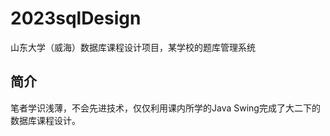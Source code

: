 # 2023sqlDesign
山东大学（威海）数据库课程设计项目，某学校的题库管理系统
## 简介  
笔者学识浅薄，不会先进技术，仅仅利用课内所学的Java Swing完成了大二下的数据库课程设计。
